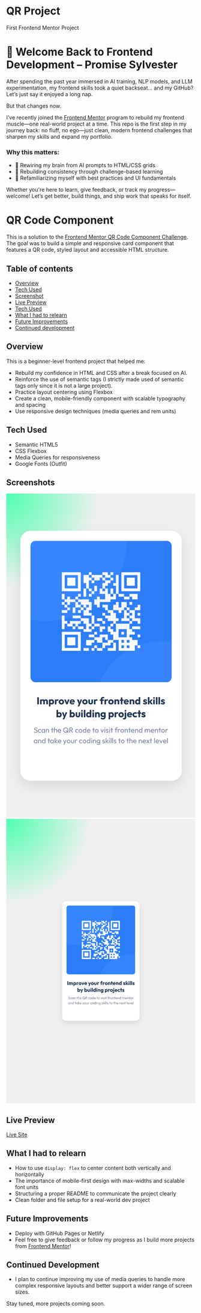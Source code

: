 # QR Project
First Frontend Mentor Project

# 👋 Welcome Back to Frontend Development – Promise Sylvester

After spending the past year immersed in AI training, NLP models, and LLM experimentation, my frontend skills took a quiet backseat... and my GitHub? Let’s just say it enjoyed a long nap.

But that changes now.

I’ve recently joined the [Frontend Mentor](https://www.frontendmentor.io/) program to rebuild my frontend muscle—one real-world project at a time. This repo is the first step in my journey back: no fluff, no ego—just clean, modern frontend challenges that sharpen my skills and expand my portfolio.

### Why this matters:
- 🧠 Rewiring my brain from AI prompts to HTML/CSS grids  
- 💪 Rebuilding consistency through challenge-based learning  
- 🧰 Refamiliarizing myself with best practices and UI fundamentals  

Whether you're here to learn, give feedback, or track my progress—welcome! Let’s get better, build things, and ship work that speaks for itself.

# QR Code Component

This is a solution to the [Frontend Mentor QR Code Component Challenge](). The goal was to build a simple and responsive card component that features a QR code, styled layout and accessible HTML structure.

## Table of contents

- [Overview](#overview)
- [Tech Used](#tech-used)
- [Screenshot](#screenshot)
- [Live Preview](#live-preview)
- [Tech Used](#tech-used)
- [What I had to relearn](#what-i-had-to-relearn)
- [Future Improvements](#future-improvements)
- [Continued development](#continued-development)

##  Overview

This is a beginner-level frontend project that helped me:

- Rebuild my confidence in HTML and CSS after a break focused on AI.
- Reinforce the use of semantic tags (I strictly made used of semantic tags only since it is not a large project).
- Practice layout centering using Flexbox
- Create a clean, mobile-friendly component with scalable typography and spacing
- Use responsive design techniques (media queries and rem units)

##  Tech Used

- Semantic HTML5
- CSS Flexbox
- Media Queries for responsiveness
- Google Fonts (Outfit)

## Screenshots

![QR Code Component Screenshot- Mobile view](./IMAGES/MobileView.png)
![QR Code Component Screenshot- Mobile view](./IMAGES/LaptopView(Asus%20Zenbook%20Fold).png)


##  Live Preview

[Live Site]()

##  What I had to relearn

- How to use `display: flex` to center content both vertically and horizontally
- The importance of mobile-first design with max-widths and scalable font units
- Structuring a proper README to communicate the project clearly
- Clean folder and file setup for a real-world dev project

##  Future Improvements
- Deploy with GitHub Pages or Netlify
- Feel free to give feedback or follow my progress as I build more projects from [Frontend Mentor](https://www.linkedin.com/in/sylvester-promise-queen-of-ai-7492a5247)!

## Continued Development

- I plan to continue improving my use of media queries to handle more complex responsive layouts and better support a wider range of screen sizes.


Stay tuned, more projects coming soon.
